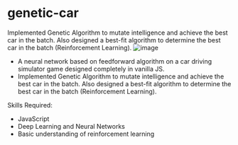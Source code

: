 # genetic-car
Implemented Genetic Algorithm to mutate intelligence and achieve the best car in the batch. Also designed a best-fit algorithm to determine the best car in the batch (Reinforcement Learning).
![image](https://github.com/vibhor64/genetic-car/assets/88183493/feb8cf67-166b-4f05-95b1-4877fa141ba9)


- A neural network based on feedforward algorithm on a car driving simulator game designed completely in vanilla JS. 
- Implemented Genetic Algorithm to mutate intelligence and achieve the best car in the batch. Also designed a best-fit algorithm to determine the best car in the batch (Reinforcement Learning).

Skills Required:
- JavaScript
- Deep Learning and Neural Networks
- Basic understanding of reinforcement learning
